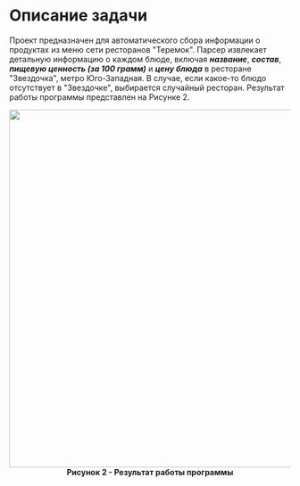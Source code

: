 # Описание задачи

Проект предназначен для автоматического сбора информации о продуктах из меню сети ресторанов "Теремок". Парсер извлекает детальную информацию о каждом блюде, включая ***название***, ***состав***, ***пищевую ценность (за 100 грамм)*** и ***цену блюда*** в ресторане "Звездочка", метро Юго-Западная. В случае, если какое-то блюдо отсутствует в "Звездочке", выбирается случайный ресторан.
Результат работы программы представлен на Рисунке 2.
<p align="center">
  <img src="Parsers/Images/ParserTeremok.jpg" alt="Результат работы программы" width="1769" height="642">
  <br>
  <strong>Рисунок 2 - Результат работы программы</strong>
</p>